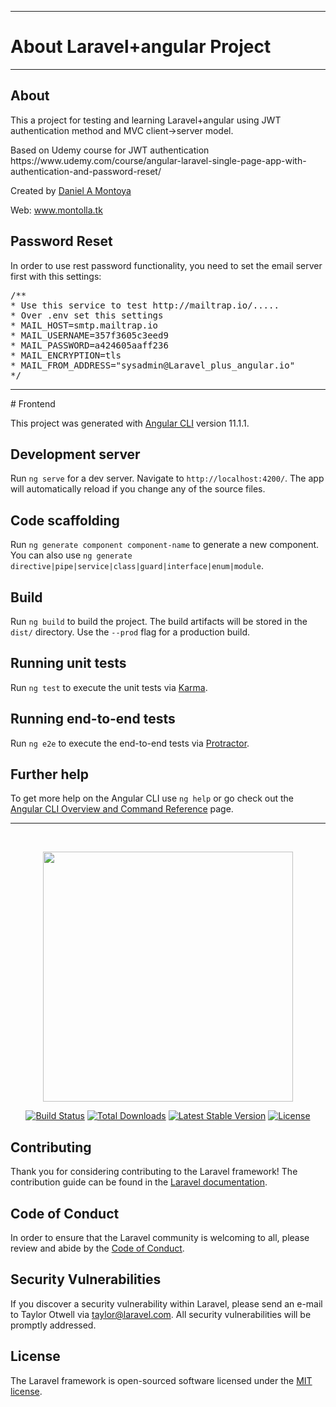 <hr>
<h1>About Laravel+angular Project</h1>
<hr>

<h2>About</h2>
This a project for testing and learning Laravel+angular using JWT authentication method and MVC client->server model.

<p>Based on Udemy course for JWT authentication https://www.udemy.com/course/angular-laravel-single-page-app-with-authentication-and-password-reset/</p>

<p>Created by <a href="https://www.linkedin.com/in/damh/">Daniel A Montoya </a></p>
<p>Web: <a href=" www.montolla.tk">www.montolla.tk</a></p>

<h2>Password Reset</h2>
In order to use rest password functionality, you need to set the email server first with this settings:
<pre>
/**
* Use this service to test http://mailtrap.io/.....
* Over .env set this settings
* MAIL_HOST=smtp.mailtrap.io
* MAIL_USERNAME=357f3605c3eed9
* MAIL_PASSWORD=a424605aaff236
* MAIL_ENCRYPTION=tls
* MAIL_FROM_ADDRESS="sysadmin@Laravel_plus_angular.io"
*/
</pre>

<hr>
# Frontend

This project was generated with [Angular CLI](https://github.com/angular/angular-cli) version 11.1.1.

## Development server

Run `ng serve` for a dev server. Navigate to `http://localhost:4200/`. The app will automatically reload if you change any of the source files.

## Code scaffolding

Run `ng generate component component-name` to generate a new component. You can also use `ng generate directive|pipe|service|class|guard|interface|enum|module`.

## Build

Run `ng build` to build the project. The build artifacts will be stored in the `dist/` directory. Use the `--prod` flag for a production build.

## Running unit tests

Run `ng test` to execute the unit tests via [Karma](https://karma-runner.github.io).

## Running end-to-end tests

Run `ng e2e` to execute the end-to-end tests via [Protractor](http://www.protractortest.org/).

## Further help

To get more help on the Angular CLI use `ng help` or go check out the [Angular CLI Overview and Command Reference](https://angular.io/cli) page.

<hr>


<p><br><p>
<p align="center"><a href="https://laravel.com" target="_blank"><img src="https://raw.githubusercontent.com/laravel/art/master/logo-lockup/5%20SVG/2%20CMYK/1%20Full%20Color/laravel-logolockup-cmyk-red.svg" width="400"></a></p>

<p align="center">
<a href="https://travis-ci.org/laravel/framework"><img src="https://travis-ci.org/laravel/framework.svg" alt="Build Status"></a>
<a href="https://packagist.org/packages/laravel/framework"><img src="https://img.shields.io/packagist/dt/laravel/framework" alt="Total Downloads"></a>
<a href="https://packagist.org/packages/laravel/framework"><img src="https://img.shields.io/packagist/v/laravel/framework" alt="Latest Stable Version"></a>
<a href="https://packagist.org/packages/laravel/framework"><img src="https://img.shields.io/packagist/l/laravel/framework" alt="License"></a>
</p>

## Contributing

Thank you for considering contributing to the Laravel framework! The contribution guide can be found in the [Laravel documentation](https://laravel.com/docs/contributions).

## Code of Conduct

In order to ensure that the Laravel community is welcoming to all, please review and abide by the [Code of Conduct](https://laravel.com/docs/contributions#code-of-conduct).

## Security Vulnerabilities

If you discover a security vulnerability within Laravel, please send an e-mail to Taylor Otwell via [taylor@laravel.com](mailto:taylor@laravel.com). All security vulnerabilities will be promptly addressed.

## License

The Laravel framework is open-sourced software licensed under the [MIT license](https://opensource.org/licenses/MIT).
